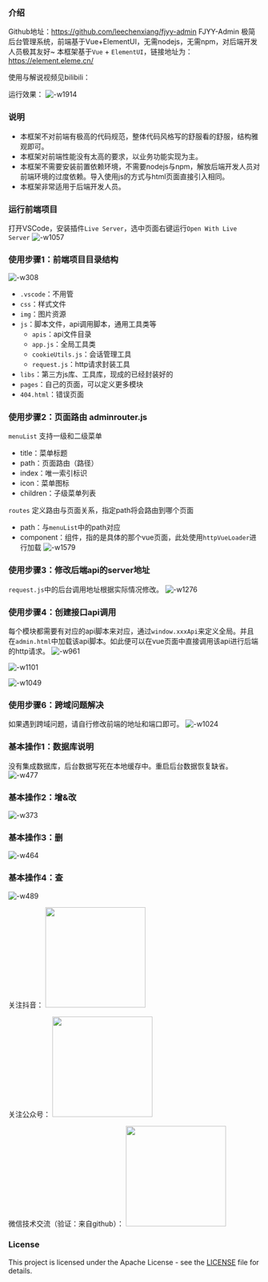 
### 介绍

Github地址：https://github.com/leechenxiang/fjyy-admin
FJYY-Admin 极简后台管理系统，前端基于Vue+ElementUI，无需nodejs，无需npm，对后端开发人员极其友好~
本框架基于`Vue` + `ElementUI`，链接地址为：https://element.eleme.cn/

使用与解说视频见bilibili：

运行效果：
![-w1914](./media/17267577702365.jpg)

### 说明
* 本框架不对前端有极高的代码规范，整体代码风格写的舒服看的舒服，结构雅观即可。
* 本框架对前端性能没有太高的要求，以业务功能实现为主。
* 本框架不需要安装前置依赖环境，不需要nodejs与npm，解放后端开发人员对前端环境的过度依赖。导入使用js的方式与html页面直接引入相同。
* 本框架非常适用于后端开发人员。

### 运行前端项目
打开VSCode，安装插件`Live Server`，选中页面右键运行`Open With Live Server`
![-w1057](./media/17267139215576.jpg)

### 使用步骤1：前端项目目录结构
![-w308](./media/17267178681419.jpg)
* `.vscode`：不用管
* `css`：样式文件
* `img`：图片资源
* `js`：脚本文件，api调用脚本，通用工具类等
    * `apis`：api文件目录
    * `app.js`：全局工具类
    * `cookieUtils.js`：会话管理工具
    * `request.js`：http请求封装工具
* `libs`：第三方js库、工具库，现成的已经封装好的
* `pages`：自己的页面，可以定义更多模块
* `404.html`：错误页面

### 使用步骤2：页面路由 adminrouter.js
`menuList` 支持一级和二级菜单
* title：菜单标题
* path：页面路由（路径）
* index：唯一索引标识
* icon：菜单图标
* children：子级菜单列表

`routes` 定义路由与页面关系，指定path将会路由到哪个页面
* path：与`menuList`中的path对应
* component：组件，指的是具体的那个vue页面，此处使用`httpVueLoader`进行加载
![-w1579](./media/17267182713176.jpg)

### 使用步骤3：修改后端api的server地址
`request.js`中的后台调用地址根据实际情况修改。
![-w1276](./media/17267185305720.jpg)

### 使用步骤4：创建接口api调用
每个模块都需要有对应的api脚本来对应，通过`window.xxxApi`来定义全局。并且在`admin.html`中加载该api脚本。如此便可以在vue页面中直接调用该api进行后端的http请求。
![-w961](./media/17267185879161.jpg)

![-w1101](./media/17267186684968.jpg)

![-w1049](./media/17267187033002.jpg)

### 使用步骤6：跨域问题解决
如果遇到跨域问题，请自行修改前端的地址和端口即可。
![-w1024](./media/17267123310585.jpg)

### 基本操作1：数据库说明
没有集成数据库，后台数据写死在本地缓存中。重启后台数据恢复缺省。
![-w477](./media/17267138396844.jpg)

### 基本操作2：增&改
![-w373](./media/17267181329859.jpg)

### 基本操作3：删
![-w464](./media/17267181499528.jpg)

### 基本操作4：查
![-w489](./media/17267181411888.jpg)


关注抖音：
<img src="./media/qrcode-douyin.png" width ="200" />



关注公众号：
<img src="./media/qrcode-gzh.png" width ="200" />



微信技术交流（验证：来自github）：
<img src="./media/qrcode-fjyy.png" width ="200" />


### License

This project is licensed under the Apache License - see the [LICENSE](./LICENSE) file for details.
